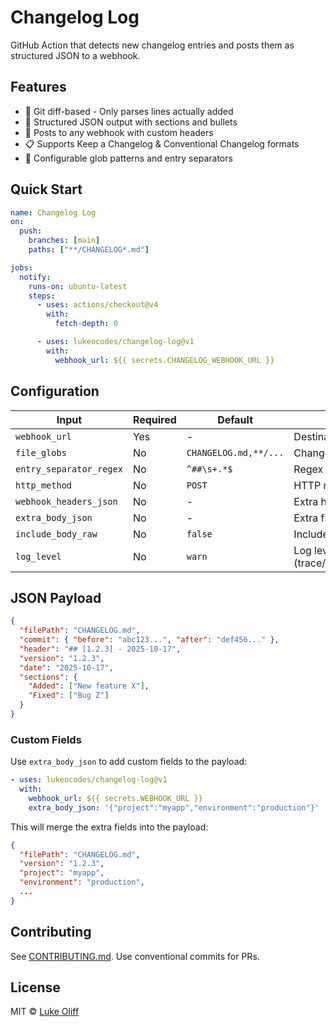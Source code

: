 # Changelog Log

GitHub Action that detects new changelog entries and posts them as structured JSON to a webhook.

## Features

- 🎯 Git diff-based - Only parses lines actually added
- 📝 Structured JSON output with sections and bullets
- 🚀 Posts to any webhook with custom headers
- 📋 Supports Keep a Changelog & Conventional Changelog formats
- 🔧 Configurable glob patterns and entry separators

## Quick Start

```yaml
name: Changelog Log
on:
  push:
    branches: [main]
    paths: ["**/CHANGELOG*.md"]

jobs:
  notify:
    runs-on: ubuntu-latest
    steps:
      - uses: actions/checkout@v4
        with:
          fetch-depth: 0

      - uses: lukeocodes/changelog-log@v1
        with:
          webhook_url: ${{ secrets.CHANGELOG_WEBHOOK_URL }}
```

## Configuration

| Input                   | Required | Default               | Description                                   |
| ----------------------- | -------- | --------------------- | --------------------------------------------- |
| `webhook_url`           | Yes      | -                     | Destination URL for JSON payload              |
| `file_globs`            | No       | `CHANGELOG.md,**/...` | Changelog file patterns to watch              |
| `entry_separator_regex` | No       | `^##\s+.*$`           | Regex for entry headers                       |
| `http_method`           | No       | `POST`                | HTTP method (POST/PUT/PATCH)                  |
| `webhook_headers_json`  | No       | -                     | Extra headers as JSON string                  |
| `extra_body_json`       | No       | -                     | Extra fields to merge into payload            |
| `include_body_raw`      | No       | `false`               | Include unparsed entry text                   |
| `log_level`             | No       | `warn`                | Log level (trace/debug/info/warn/error/fatal) |

## JSON Payload

```json
{
  "filePath": "CHANGELOG.md",
  "commit": { "before": "abc123...", "after": "def456..." },
  "header": "## [1.2.3] - 2025-10-17",
  "version": "1.2.3",
  "date": "2025-10-17",
  "sections": {
    "Added": ["New feature X"],
    "Fixed": ["Bug Z"]
  }
}
```

### Custom Fields

Use `extra_body_json` to add custom fields to the payload:

```yaml
- uses: lukeocodes/changelog-log@v1
  with:
    webhook_url: ${{ secrets.WEBHOOK_URL }}
    extra_body_json: '{"project":"myapp","environment":"production"}'
```

This will merge the extra fields into the payload:

```json
{
  "filePath": "CHANGELOG.md",
  "version": "1.2.3",
  "project": "myapp",
  "environment": "production",
  ...
}
```

## Contributing

See [CONTRIBUTING.md](./CONTRIBUTING.md). Use conventional commits for PRs.

## License

MIT © [Luke Oliff](https://lukeoliff.com)
